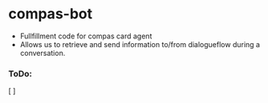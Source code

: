 # compas-bot

- Fullfillment code for compas card agent
- Allows us to retrieve and send information to/from dialogueflow during a conversation.

### ToDo:

[ ] 














